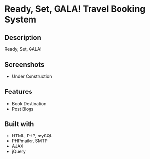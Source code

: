 # Ready, Set, GALA! Travel Booking System

## Description
 Ready, Set, GALA!

## Screenshots
* Under Construction
<!-- * Adding Data
<p align="center">
  <img src="screenshots/addData1.png" width=40% height=40%> <img src="screenshots/addData2.png" width=40% height=40%>
</p>

* Updating Data
<p align="center">
  <img src="screenshots/editData1.png" width=40% height=40%> <img src="screenshots/editData2.png" width=40% height=40%>
  <img src="screenshots/editData3.png" width=40% height=40%>
</p>

* Deleting Data
<p align="center">
  <img src="screenshots/deleteData1.png" width=40% height=40%> <img src="screenshots/deleteData2.png" width=40% height=40%>
</p> -->

## Features

- Book Destination
- Post Blogs

## Built with

- HTML, PHP, mySQL
- PHPmailer, SMTP
- AJAX
- jQuery